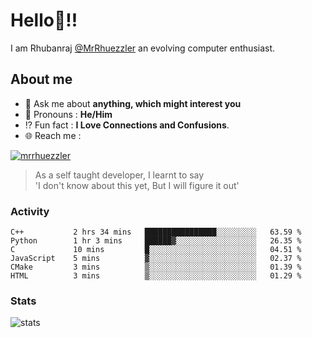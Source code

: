 
  
  
# Hello:wave:!!
I am Rhubanraj [@MrRhuezzler](https://github.com/MrRhuezzler) an evolving computer enthusiast.

## About me
<!-- - :sparkles: I'm currently working on [**de-viz**](https://github.com/MrRhuezzler/de-viz) -->
<!-- - :sparkles: Previously worked in [**Journal Management System**](https://manuscript.psgtech.ac.in) -->
<!-- - :book: I'm currently learning **Microservices Architecture** -->
- :speech_balloon: Ask me about **anything, which might interest you**
- :man: Pronouns : **He/Him**
- :interrobang: Fun fact : **I Love Connections and Confusions**.
- :globe_with_meridians: Reach me :  
  
[![mrrhuezzler](https://img.shields.io/badge/LinkedIn-0077B5?style=for-the-badge&logo=linkedin&logoColor=white)](https://www.linkedin.com/in/mrrhuezzler/)
<!--
### Interesting things, I found :bangbang:
-->
<!--
## Skills

## Drop a, Hi !
-->

<!-- 
Quotes
>  Always we overestimate the amount of work we can do in a day,  
>  and underestimate the amount we can do in our lifetime.
-->

> As a self taught developer, I learnt to say  
> 'I don't know about this yet, But I will figure it out'

### Activity
<!--START_SECTION:waka-->

```text
C++           2 hrs 34 mins   ████████████████░░░░░░░░░   63.59 %
Python        1 hr 3 mins     ██████▓░░░░░░░░░░░░░░░░░░   26.35 %
C             10 mins         █░░░░░░░░░░░░░░░░░░░░░░░░   04.51 %
JavaScript    5 mins          ▓░░░░░░░░░░░░░░░░░░░░░░░░   02.37 %
CMake         3 mins          ▒░░░░░░░░░░░░░░░░░░░░░░░░   01.39 %
HTML          3 mins          ▒░░░░░░░░░░░░░░░░░░░░░░░░   01.29 %
```

<!--END_SECTION:waka-->

### Stats
![stats](https://github-readme-streak-stats.herokuapp.com/?user=MrRhuezzler)
